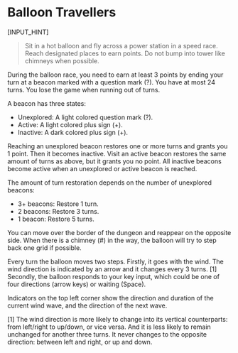 # Balloon Travellers

[INPUT_HINT]

> Sit in a hot balloon and fly across a power station in a speed race. Reach designated places to earn points. Do not bump into tower like chimneys when possible.

During the balloon race, you need to earn at least 3 points by ending your turn at a beacon marked with a question mark (?). You have at most 24 turns. You lose the game when running out of turns.

A beacon has three states:

* Unexplored: A light colored question mark (?).
* Active: A light colored plus sign (+).
* Inactive: A dark colored plus sign (+).

Reaching an unexplored beacon restores one or more turns and grants you 1 point. Then it becomes inactive. Visit an active beacon restores the same amount of turns as above, but it grants you no point. All inactive beacons become active when an unexplored or active beacon is reached.

The amount of turn restoration depends on the number of unexplored beacons:

* 3+ beacons: Restore 1 turn.
* 2 beacons: Restore 3 turns.
* 1 beacon: Restore 5 turns.

You can move over the border of the dungeon and reappear on the opposite side. When there is a chimney (#) in the way, the balloon will try to step back one grid if possible.

Every turn the balloon moves two steps. Firstly, it goes with the wind. The wind direction is indicated by an arrow and it changes every 3 turns. [1] Secondly, the balloon responds to your key input, which could be one of four directions (arrow keys) or waiting (Space).

Indicators on the top left corner show the direction and duration of the current wind wave, and the direction of the next wave.

[1] The wind direction is more likely to change into its vertical counterparts: from left/right to up/down, or vice versa. And it is less likely to remain unchanged for another three turns. It never changes to the opposite direction: between left and right, or up and down.
